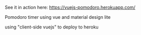 See it in action here: https://vuejs-pomodoro.herokuapp.com/


Pomodoro timer using vue and material design lite

using "client-side vuejs" to deploy to heroku

